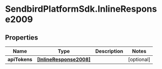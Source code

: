 # SendbirdPlatformSdk.InlineResponse2009

## Properties

Name | Type | Description | Notes
------------ | ------------- | ------------- | -------------
**apiTokens** | [**[InlineResponse2008]**](InlineResponse2008.md) |  | [optional] 


